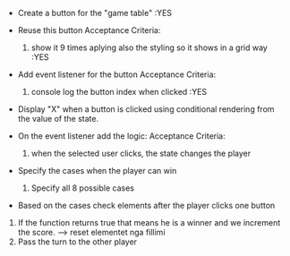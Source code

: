 - Create a button for the "game table" :YES

- Reuse this button 
  Acceptance Criteria:
  1)  show it 9 times aplying also the styling so it shows in a grid way :YES

- Add event listener for the button
    Acceptance Criteria:
    1) console log the button index when clicked :YES

- Display "X" when a button is clicked using conditional rendering from the value of the state.

- On the event listener add the logic:
    Acceptance Criteria:
    1) when the selected user clicks, the state changes the player

- Specify the cases when the player can win
   1) Specify all 8 possible cases
   
- Based on the cases check elements after the player clicks one button
 1) If the function returns true that means he is a winner and we increment the score. --> reset elementet nga fillimi
 2) Pass the turn to the other player
